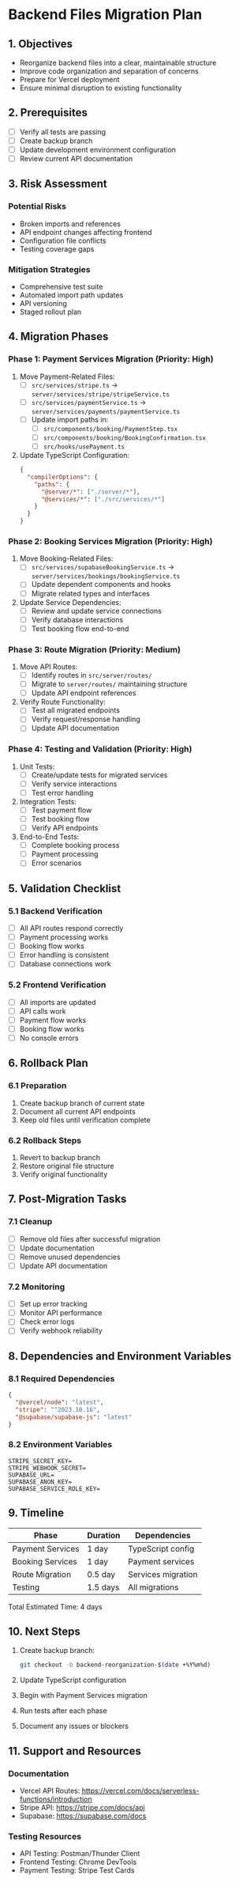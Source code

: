 # Backend Files Migration Plan

## 1. Objectives
- Reorganize backend files into a clear, maintainable structure
- Improve code organization and separation of concerns
- Prepare for Vercel deployment
- Ensure minimal disruption to existing functionality

## 2. Prerequisites
- [ ] Verify all tests are passing
- [ ] Create backup branch
- [ ] Update development environment configuration
- [ ] Review current API documentation

## 3. Risk Assessment

### Potential Risks
- Broken imports and references
- API endpoint changes affecting frontend
- Configuration file conflicts
- Testing coverage gaps

### Mitigation Strategies
- Comprehensive test suite
- Automated import path updates
- API versioning
- Staged rollout plan

## 4. Migration Phases

### Phase 1: Payment Services Migration (Priority: High)
1. Move Payment-Related Files:
   - [ ] `src/services/stripe.ts` → `server/services/stripe/stripeService.ts`
   - [ ] `src/services/paymentService.ts` → `server/services/payments/paymentService.ts`
   - [ ] Update import paths in:
     - [ ] `src/components/booking/PaymentStep.tsx`
     - [ ] `src/components/booking/BookingConfirmation.tsx`
     - [ ] `src/hooks/usePayment.ts`

2. Update TypeScript Configuration:
   ```json
   {
     "compilerOptions": {
       "paths": {
         "@server/*": ["./server/*"],
         "@services/*": ["./src/services/*"]
       }
     }
   }
   ```

### Phase 2: Booking Services Migration (Priority: High)
1. Move Booking-Related Files:
   - [ ] `src/services/supabaseBookingService.ts` → `server/services/bookings/bookingService.ts`
   - [ ] Update dependent components and hooks
   - [ ] Migrate related types and interfaces

2. Update Service Dependencies:
   - [ ] Review and update service connections
   - [ ] Verify database interactions
   - [ ] Test booking flow end-to-end

### Phase 3: Route Migration (Priority: Medium)
1. Move API Routes:
   - [ ] Identify routes in `src/server/routes/`
   - [ ] Migrate to `server/routes/` maintaining structure
   - [ ] Update API endpoint references

2. Verify Route Functionality:
   - [ ] Test all migrated endpoints
   - [ ] Verify request/response handling
   - [ ] Update API documentation

### Phase 4: Testing and Validation (Priority: High)
1. Unit Tests:
   - [ ] Create/update tests for migrated services
   - [ ] Verify service interactions
   - [ ] Test error handling

2. Integration Tests:
   - [ ] Test payment flow
   - [ ] Test booking flow
   - [ ] Verify API endpoints

3. End-to-End Tests:
   - [ ] Complete booking process
   - [ ] Payment processing
   - [ ] Error scenarios

## 5. Validation Checklist

### 5.1 Backend Verification
- [ ] All API routes respond correctly
- [ ] Payment processing works
- [ ] Booking flow works
- [ ] Error handling is consistent
- [ ] Database connections work

### 5.2 Frontend Verification
- [ ] All imports are updated
- [ ] API calls work
- [ ] Payment flow works
- [ ] Booking flow works
- [ ] No console errors

## 6. Rollback Plan

### 6.1 Preparation
1. Create backup branch of current state
2. Document all current API endpoints
3. Keep old files until verification complete

### 6.2 Rollback Steps
1. Revert to backup branch
2. Restore original file structure
3. Verify original functionality

## 7. Post-Migration Tasks

### 7.1 Cleanup
- [ ] Remove old files after successful migration
- [ ] Update documentation
- [ ] Remove unused dependencies
- [ ] Update API documentation

### 7.2 Monitoring
- [ ] Set up error tracking
- [ ] Monitor API performance
- [ ] Check error logs
- [ ] Verify webhook reliability

## 8. Dependencies and Environment Variables

### 8.1 Required Dependencies
```json
{
  "@vercel/node": "latest",
  "stripe": "^2023.10.16",
  "@supabase/supabase-js": "latest"
}
```

### 8.2 Environment Variables
```env
STRIPE_SECRET_KEY=
STRIPE_WEBHOOK_SECRET=
SUPABASE_URL=
SUPABASE_ANON_KEY=
SUPABASE_SERVICE_ROLE_KEY=
```

## 9. Timeline

| Phase | Duration | Dependencies |
|-------|----------|--------------|
| Payment Services | 1 day | TypeScript config |
| Booking Services | 1 day | Payment services |
| Route Migration | 0.5 day | Services migration |
| Testing | 1.5 days | All migrations |

Total Estimated Time: 4 days

## 10. Next Steps

1. Create backup branch:
   ```bash
   git checkout -b backend-reorganization-$(date +%Y%m%d)
   ```

2. Update TypeScript configuration
3. Begin with Payment Services migration
4. Run tests after each phase
5. Document any issues or blockers

## 11. Support and Resources

### Documentation
- Vercel API Routes: https://vercel.com/docs/serverless-functions/introduction
- Stripe API: https://stripe.com/docs/api
- Supabase: https://supabase.com/docs

### Testing Resources
- API Testing: Postman/Thunder Client
- Frontend Testing: Chrome DevTools
- Payment Testing: Stripe Test Cards